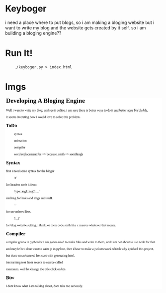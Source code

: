 # Keyboger
i need a place where to put blogs, so i am making a bloging website but i want to write my blog and the website gets created by it self. so i am building a bloging engine?? 

# Run It!
```
    ./keyboger.py > index.html
```
# Imgs
![first blog](./dev-imgs/looks_like_blog_to_me.png)